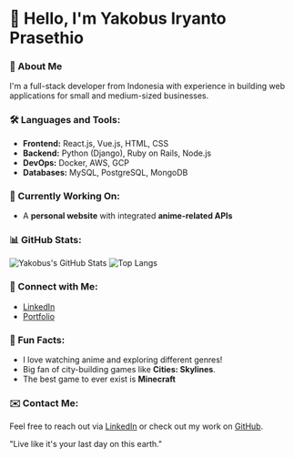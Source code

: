 # 👋 Hello, I'm Yakobus Iryanto Prasethio

### 🚀 About Me
I'm a full-stack developer from Indonesia with experience in building web applications for small and medium-sized businesses.

### 🛠️ Languages and Tools:
- **Frontend:** React.js, Vue.js, HTML, CSS
- **Backend:** Python (Django), Ruby on Rails, Node.js
- **DevOps:** Docker, AWS, GCP
- **Databases:** MySQL, PostgreSQL, MongoDB

### 🌱 Currently Working On:
- A **personal website** with integrated **anime-related APIs**

### 📊 GitHub Stats:
![Yakobus's GitHub Stats](https://github-readme-stats.vercel.app/api?username=YakobusIP&show_icons=true&theme=onedark)
![Top Langs](https://github-readme-stats.vercel.app/api/top-langs/?username=YakobusIP&layout=compact&hide=css,html&theme=onedark)


### 🔗 Connect with Me:
- [LinkedIn](https://linkedin.com/in/yakobus-iryanto-prasethio)
- [Portfolio](https://yakobus-personal-portfolio.netlify.app/)

### 💬 Fun Facts:
- I love watching anime and exploring different genres!
- Big fan of city-building games like **Cities: Skylines**.
- The best game to ever exist is **Minecraft**

### ✉️ Contact Me:
Feel free to reach out via [LinkedIn](https://linkedin.com/in/yakobus-iryanto-prasethio) or check out my work on [GitHub](https://github.com/YakobusIP).

"Live like it's your last day on this earth."